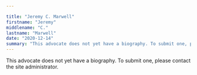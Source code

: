 ```yaml
---

title: "Jeremy C. Marwell"
firstname: "Jeremy"
middlename: "C."
lastname: "Marwell"
date: "2020-12-14"
summary: "This advocate does not yet have a biography. To submit one, please contact the site administrator."
---
```

This advocate does not yet have a biography. To submit one, please contact the site administrator.

